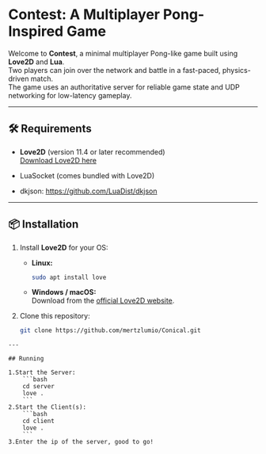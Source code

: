 # Contest: A Multiplayer Pong-Inspired Game

Welcome to **Contest**, a minimal multiplayer Pong-like game built using **Love2D** and **Lua**.  
Two players can join over the network and battle in a fast-paced, physics-driven match.  
The game uses an authoritative server for reliable game state and UDP networking for low-latency gameplay.

---

## 🛠️ Requirements
- **Love2D** (version 11.4 or later recommended)  
  [Download Love2D here](https://love2d.org/)

- LuaSocket (comes bundled with Love2D)

- dkjson: https://github.com/LuaDist/dkjson
---

## 📦 Installation

1. Install **Love2D** for your OS:
   - **Linux:**  
     ```bash
     sudo apt install love
     ```
   - **Windows / macOS:**  
     Download from the [official Love2D website](https://love2d.org/).

2. Clone this repository:
   ```bash
   git clone https://github.com/mertzlumio/Conical.git
 ```
---

## Running

1.Start the Server:
     ```bash
     cd server
     love .
     ```
2.Start the Client(s):
     ```bash
     cd client
     love .
     ```
3.Enter the ip of the server, good to go!

